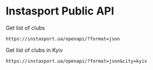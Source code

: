 # Instasport Public API 

Get list of clubs

    https://instasport.ua/openapi/?format=json

Get list of clubs in Kyiv

    https://instasport.ua/openapi/?format=json&city=kyiv
